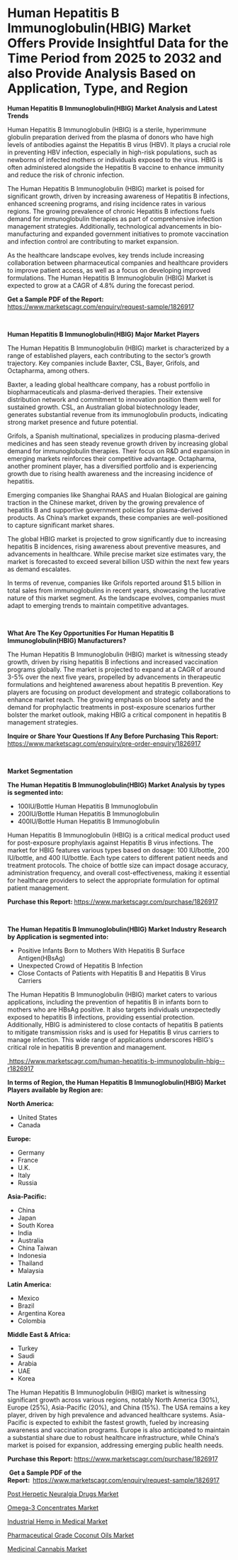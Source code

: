 <p><h1>Human Hepatitis B Immunoglobulin(HBIG) Market Offers Provide Insightful Data for the Time Period from 2025 to 2032 and also Provide Analysis Based on Application, Type, and Region</h1></p><p><strong>Human Hepatitis B Immunoglobulin(HBIG) Market Analysis and Latest Trends</strong></p>
<p><p>Human Hepatitis B Immunoglobulin (HBIG) is a sterile, hyperimmune globulin preparation derived from the plasma of donors who have high levels of antibodies against the Hepatitis B virus (HBV). It plays a crucial role in preventing HBV infection, especially in high-risk populations, such as newborns of infected mothers or individuals exposed to the virus. HBIG is often administered alongside the Hepatitis B vaccine to enhance immunity and reduce the risk of chronic infection.</p><p>The Human Hepatitis B Immunoglobulin (HBIG) market is poised for significant growth, driven by increasing awareness of Hepatitis B infections, enhanced screening programs, and rising incidence rates in various regions. The growing prevalence of chronic Hepatitis B infections fuels demand for immunoglobulin therapies as part of comprehensive infection management strategies. Additionally, technological advancements in bio-manufacturing and expanded government initiatives to promote vaccination and infection control are contributing to market expansion.</p><p>As the healthcare landscape evolves, key trends include increasing collaboration between pharmaceutical companies and healthcare providers to improve patient access, as well as a focus on developing improved formulations. The Human Hepatitis B Immunoglobulin (HBIG) Market is expected to grow at a CAGR of 4.8% during the forecast period.</p></p>
<p><strong>Get a Sample PDF of the Report:&nbsp;</strong> <a href="https://www.marketscagr.com/enquiry/request-sample/1826917?utm_campaign=2095&utm_medium=2&utm_source=Github&utm_content=ia&utm_term=09032025&utm_id=human-hepatitis-b-immunoglobulinhbig">https://www.marketscagr.com/enquiry/request-sample/1826917</a></p>
<p>&nbsp;</p>
<p><strong>Human Hepatitis B Immunoglobulin(HBIG) Major Market Players</strong></p>
<p><p>The Human Hepatitis B Immunoglobulin (HBIG) market is characterized by a range of established players, each contributing to the sector’s growth trajectory. Key companies include Baxter, CSL, Bayer, Grifols, and Octapharma, among others.</p><p>Baxter, a leading global healthcare company, has a robust portfolio in biopharmaceuticals and plasma-derived therapies. Their extensive distribution network and commitment to innovation position them well for sustained growth. CSL, an Australian global biotechnology leader, generates substantial revenue from its immunoglobulin products, indicating strong market presence and future potential.</p><p>Grifols, a Spanish multinational, specializes in producing plasma-derived medicines and has seen steady revenue growth driven by increasing global demand for immunoglobulin therapies. Their focus on R&D and expansion in emerging markets reinforces their competitive advantage. Octapharma, another prominent player, has a diversified portfolio and is experiencing growth due to rising health awareness and the increasing incidence of hepatitis.</p><p>Emerging companies like Shanghai RAAS and Hualan Biological are gaining traction in the Chinese market, driven by the growing prevalence of hepatitis B and supportive government policies for plasma-derived products. As China’s market expands, these companies are well-positioned to capture significant market shares.</p><p>The global HBIG market is projected to grow significantly due to increasing hepatitis B incidences, rising awareness about preventive measures, and advancements in healthcare. While precise market size estimates vary, the market is forecasted to exceed several billion USD within the next few years as demand escalates.</p><p>In terms of revenue, companies like Grifols reported around $1.5 billion in total sales from immunoglobulins in recent years, showcasing the lucrative nature of this market segment. As the landscape evolves, companies must adapt to emerging trends to maintain competitive advantages.</p></p>
<p>&nbsp;</p>
<p><strong>What Are The Key Opportunities For Human Hepatitis B Immunoglobulin(HBIG) Manufacturers?</strong></p>
<p><p>The Human Hepatitis B Immunoglobulin (HBIG) market is witnessing steady growth, driven by rising hepatitis B infections and increased vaccination programs globally. The market is projected to expand at a CAGR of around 3-5% over the next five years, propelled by advancements in therapeutic formulations and heightened awareness about hepatitis B prevention. Key players are focusing on product development and strategic collaborations to enhance market reach. The growing emphasis on blood safety and the demand for prophylactic treatments in post-exposure scenarios further bolster the market outlook, making HBIG a critical component in hepatitis B management strategies.</p></p>
<p><strong>Inquire or Share Your Questions If Any Before Purchasing This Report:</strong> <a href="https://www.marketscagr.com/enquiry/pre-order-enquiry/1826917?utm_campaign=2095&utm_medium=2&utm_source=Github&utm_content=ia&utm_term=09032025&utm_id=human-hepatitis-b-immunoglobulinhbig">https://www.marketscagr.com/enquiry/pre-order-enquiry/1826917</a></p>
<p>&nbsp;</p>
<p><strong>Market Segmentation</strong></p>
<p><strong>The Human Hepatitis B Immunoglobulin(HBIG) Market Analysis by types is segmented into:</strong></p>
<p><ul><li>100IU/Bottle Human Hepatitis B Immunoglobulin</li><li>200IU/Bottle Human Hepatitis B Immunoglobulin</li><li>400IU/Bottle Human Hepatitis B Immunoglobulin</li></ul></p>
<p><p>Human Hepatitis B Immunoglobulin (HBIG) is a critical medical product used for post-exposure prophylaxis against Hepatitis B virus infections. The market for HBIG features various types based on dosage: 100 IU/bottle, 200 IU/bottle, and 400 IU/bottle. Each type caters to different patient needs and treatment protocols. The choice of bottle size can impact dosage accuracy, administration frequency, and overall cost-effectiveness, making it essential for healthcare providers to select the appropriate formulation for optimal patient management.</p></p>
<p><strong>Purchase this Report:&nbsp;</strong><a href="https://www.marketscagr.com/purchase/1826917?utm_campaign=2095&utm_medium=2&utm_source=Github&utm_content=ia&utm_term=09032025&utm_id=human-hepatitis-b-immunoglobulinhbig">https://www.marketscagr.com/purchase/1826917</a></p>
<p>&nbsp;</p>
<p><strong>The Human Hepatitis B Immunoglobulin(HBIG) Market Industry Research by Application is segmented into:</strong></p>
<p><ul><li>Positive Infants Born to Mothers With Hepatitis B Surface Antigen(HBsAg)</li><li>Unexpected Crowd of Hepatitis B Infection</li><li>Close Contacts of Patients with Hepatitis B and Hepatitis B Virus Carriers</li></ul></p>
<p><p>The Human Hepatitis B Immunoglobulin (HBIG) market caters to various applications, including the prevention of hepatitis B in infants born to mothers who are HBsAg positive. It also targets individuals unexpectedly exposed to hepatitis B infections, providing essential protection. Additionally, HBIG is administered to close contacts of hepatitis B patients to mitigate transmission risks and is used for Hepatitis B virus carriers to manage infection. This wide range of applications underscores HBIG's critical role in hepatitis B prevention and management.</p></p>
<p><a href="https://www.marketscagr.com/human-hepatitis-b-immunoglobulin-hbig--r1826917?utm_campaign=2095&utm_medium=2&utm_source=Github&utm_content=ia&utm_term=09032025&utm_id=human-hepatitis-b-immunoglobulinhbig">&nbsp;https://www.marketscagr.com/human-hepatitis-b-immunoglobulin-hbig--r1826917</a></p>
<p><strong>In terms of Region, the Human Hepatitis B Immunoglobulin(HBIG) Market Players available by Region are:</strong></p>
<p>
    <p> <strong> North America: </strong>
        <ul>
            <li>United States</li>
            <li>Canada</li>
        </ul>
        </p> 
    <p> <strong> Europe: </strong>
        <ul>
            <li>Germany</li>
            <li>France</li>
            <li>U.K.</li>
            <li>Italy</li>
            <li>Russia</li>
        </ul>
        </p> 
    <p> <strong> Asia-Pacific: </strong>
        <ul>
            <li>China</li>
            <li>Japan</li>
            <li>South Korea</li>
            <li>India</li>
            <li>Australia</li>
            <li>China Taiwan</li>
            <li>Indonesia</li>
            <li>Thailand</li>
            <li>Malaysia</li>
        </ul>
        </p> 
    <p> <strong> Latin America: </strong>
        <ul>
            <li>Mexico</li>
            <li>Brazil</li>
            <li>Argentina Korea</li>
            <li>Colombia</li>
        </ul>
        </p> 
    <p> <strong> Middle East & Africa: </strong>
        <ul>
            <li>Turkey</li>
            <li>Saudi</li>
            <li>Arabia</li>
            <li>UAE</li>
            <li>Korea</li>
        </ul>
    </p>
    </p>
<p><p>The Human Hepatitis B Immunoglobulin (HBIG) market is witnessing significant growth across various regions, notably North America (30%), Europe (25%), Asia-Pacific (20%), and China (15%). The USA remains a key player, driven by high prevalence and advanced healthcare systems. Asia-Pacific is expected to exhibit the fastest growth, fueled by increasing awareness and vaccination programs. Europe is also anticipated to maintain a substantial share due to robust healthcare infrastructure, while China’s market is poised for expansion, addressing emerging public health needs.</p></p>
<p><strong>Purchase this Report: </strong><a href="https://www.marketscagr.com/purchase/1826917?utm_campaign=2095&utm_medium=2&utm_source=Github&utm_content=ia&utm_term=09032025&utm_id=human-hepatitis-b-immunoglobulinhbig">https://www.marketscagr.com/purchase/1826917</a></p>
<p>&nbsp;<strong>Get a Sample PDF of the Report:&nbsp;&nbsp;</strong><a href="https://www.marketscagr.com/enquiry/request-sample/1826917?utm_campaign=2095&utm_medium=2&utm_source=Github&utm_content=ia&utm_term=09032025&utm_id=human-hepatitis-b-immunoglobulinhbig">https://www.marketscagr.com/enquiry/request-sample/1826917</a></p>
<p><strong></strong></p>
<p><p><a href="https://github.com/hayasiorover/Market-Research-Report-List-1/blob/main/post-herpetic-neuralgia-drugs-market.md?utm_campaign=2095&utm_medium=2&utm_source=Github&utm_content=ia&utm_term=09032025&utm_id=human-hepatitis-b-immunoglobulinhbig">Post Herpetic Neuralgia Drugs Market</a></p><p><a href="https://github.com/heinslakey2x/Market-Research-Report-List-1/blob/main/omega-3-concentrates-market.md?utm_campaign=2095&utm_medium=2&utm_source=Github&utm_content=ia&utm_term=09032025&utm_id=human-hepatitis-b-immunoglobulinhbig">Omega-3 Concentrates Market</a></p><p><a href="https://github.com/gitfwelday/Market-Research-Report-List-1/blob/main/industrial-hemp-in-medical-market.md?utm_campaign=2095&utm_medium=2&utm_source=Github&utm_content=ia&utm_term=09032025&utm_id=human-hepatitis-b-immunoglobulinhbig">Industrial Hemp in Medical Market</a></p><p><a href="https://github.com/makzzochil/Market-Research-Report-List-1/blob/main/pharmaceutical-grade-coconut-oils-market.md?utm_campaign=2095&utm_medium=2&utm_source=Github&utm_content=ia&utm_term=09032025&utm_id=human-hepatitis-b-immunoglobulinhbig">Pharmaceutical Grade Coconut Oils Market</a></p><p><a href="https://github.com/mronmizoe/Market-Research-Report-List-1/blob/main/medicinal-cannabis-market.md?utm_campaign=2095&utm_medium=2&utm_source=Github&utm_content=ia&utm_term=09032025&utm_id=human-hepatitis-b-immunoglobulinhbig">Medicinal Cannabis Market</a></p></p>